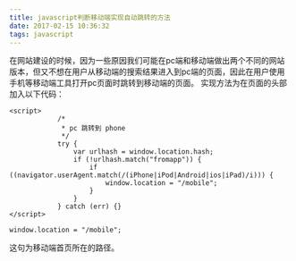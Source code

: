 ```yaml
---
title: javascript判断移动端实现自动跳转的方法
date: 2017-02-15 10:36:32
tags: javascript
---
```


在网站建设的时候，因为一些原因我们可能在pc端和移动端做出两个不同的网站版本，但又不想在用户从移动端的搜索结果进入到pc端的页面，因此在用户使用手机等移动端工具打开pc页面时跳转到移动端的页面。
实现方法为在页面的头部加入以下代码：
```
<script>
            /*
             * pc 跳转到 phone
             */
            try {
                var urlhash = window.location.hash;
                if (!urlhash.match("fromapp")) {
                    if ((navigator.userAgent.match(/(iPhone|iPod|Android|ios|iPad)/i))) {
                        window.location = "/mobile";
                    }
                }
            } catch (err) {}
</script>
```
<!--more-->
```
window.location = "/mobile";
```
这句为移动端首页所在的路径。
